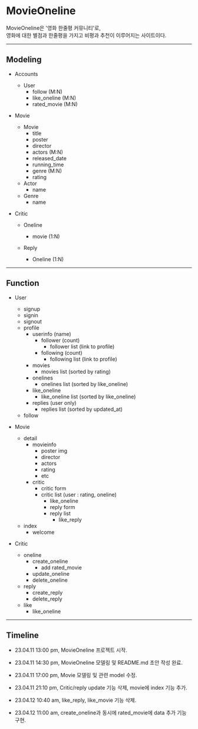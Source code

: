 # MovieOneline 

MovieOneline은 '영화 한줄평 커뮤니티'로,   
영화에 대한 별점과 한줄평을 가지고 비평과 추천이 이루어지는 사이트이다.

---

## Modeling

- Accounts
    - User
        - follow (M:N)
        - like_oneline (M:N)
        - rated_movie (M:N)

- Movie
    - Movie
        - title
        - poster
        - director
        - actors (M:N)
        - released_date
        - running_time
        - genre (M:N)
        - rating
    - Actor
        - name
    - Genre
        - name   

- Critic
    - Oneline
        - movie (1:N)

    - Reply
        - Oneline (1:N)

---

## Function

- User
    - signup
    - signin
    - signout
    - profile
        - userinfo (name)
            - follower (count)
                - follower list (link to profile)
            - following (count)
                - following list (link to profile)
        - movies
            - movies list (sorted by rating)
        - onelines
            - onelines list (sorted by like_oneline)
        - like_oneline 
            - like_oneline list (sorted by like_oneline)
        - replies (user only)
            - replies list (sorted by updated_at)
    - follow

- Movie
    - detail
        - movieinfo
            - poster img
            - director
            - actors
            - rating
            - etc
        - critic
            - critic form
            - critic list (user : rating, oneline)
                - like_oneline
                - reply form
                - reply list
                    - like_reply
    - index
        - welcome
        
- Critic
    - oneline
        - create_oneline
            - add rated_movie
        - update_oneline
        - delete_oneline
    - reply
        - create_reply
        - delete_reply
    - like
        - like_oneline

                



---

## Timeline

- 23.04.11 13:00 pm, MovieOneline 프로젝트 시작.
- 23.04.11 14:30 pm, MovieOneline 모델링 및 README.md 초안 작성 완료.
- 23.04.11 17:00 pm, Movie 모델링 및 관련 model 수정.
- 23.04.11 21:10 pm, Critic/reply update 기능 삭제, movie에 index 기능 추가.

- 23.04.12 10:40 am, like_reply, like_movie 기능 삭제.
- 23.04.12 11:00 am, create_oneline과 동시에 rated_movie에 data 추가 기능 구현.





